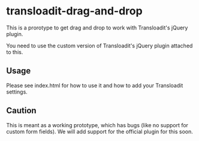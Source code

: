 transloadit-drag-and-drop
=========================

This is a prorotype to get drag and drop to work with Transloadit's jQuery plugin.

You need to use the custom version of Transloadit's jQuery plugin attached to this.


## Usage

Please see index.html for how to use it and how to add your Transloadit settings.

## Caution

This is meant as a working prototype, which has bugs (like no support for custom form fields).
We will add support for the official plugin for this soon.
